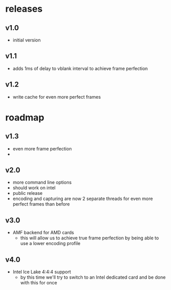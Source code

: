 # releases

## v1.0

- initial version

## v1.1

- adds 1ms of delay to vblank interval to achieve frame perfection

## v1.2

- write cache for even more perfect frames

# roadmap

## v1.3

- even more frame perfection
- 

## v2.0

- more command line options
- should work on intel
- public release
- encoding and capturing are now 2 separate threads for even more perfect frames than before

## v3.0

- AMF backend for AMD cards
  - this will allow us to achieve true frame perfection by being able to use a lower encoding profile

## v4.0

- Intel Ice Lake 4:4:4 support
  - by this time we'll try to switch to an Intel dedicated card and be done with this for once
